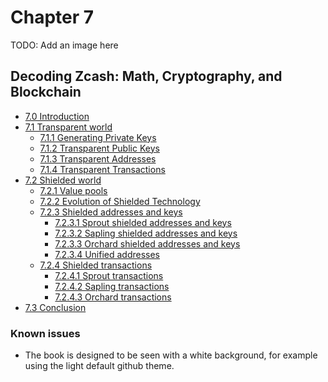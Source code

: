 # Chapter 7 

TODO: Add an image here

## Decoding Zcash: Math, Cryptography, and Blockchain

- [7.0 Introduction](intro.md)
- [7.1 Transparent world](transparent.md)
  - [7.1.1 Generating Private Keys](transparent.md#711-generating-keys)
  - [7.1.2 Transparent Public Keys](transparent-public-keys.md)
  - [7.1.3 Transparent Addresses](transparent-addresses.md)
  - [7.1.4 Transparent Transactions](transparent-transactions.md)
- [7.2 Shielded world](shielded.md)
  - [7.2.1 Value pools](shielded.md#721-value-pools)
  - [7.2.2 Evolution of Shielded Technology](shielded.md#722-evolution-of-shielded-technology)
  - [7.2.3 Shielded addresses and keys](shielded-addresses.md)
    - [7.2.3.1 Sprout shielded addresses and keys](shielded-addresses.md#7231-sprout-shielded-addresses-and-keys)
    - [7.2.3.2 Sapling shielded addresses and keys](shielded-addresses.md#7232-sapling-shielded-addresses-and-keys)
    - [7.2.3.3 Orchard shielded addresses and keys](shielded-addresses.md#7233-orchard-shielded-addresses-and-keys)
    - [7.2.3.4 Unified addresses](shielded-addresses.md#7234-unified-addresses)
  - [7.2.4 Shielded transactions](shielded-transactions.md)
    - [7.2.4.1 Sprout transactions](shielded-transactions.md#7241-sprout-transactions)
    - [7.2.4.2 Sapling transactions](shielded-transactions.md#7242-sapling-transactions)
    - [7.2.4.3 Orchard transactions](shielded-transactions.md#7243-orchard-transactions)
- [7.3 Conclusion](conclusion.md)


### Known issues

- The book is designed to be seen with a white background, for example using the light default github theme.
